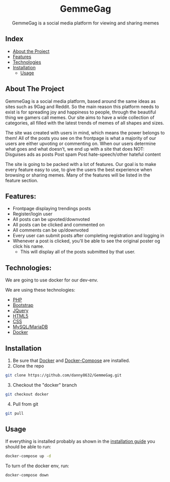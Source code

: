 <p align="center">
  <h1 align="center">GemmeGag</h1>

  <p align="center">GemmeGag is a social media platform for viewing and sharing memes</p>
</p>

## Index

* [About the Project](#about-the-project)
* [Features](#features)
* [Technologies](#technologies)
* [Installation](#installation)
    * [Usage](#usage)


## About The Project

GemmeGag is a social media platform, based around the same ideas as sites such as 9Gag and Reddit. So the main reason this platform needs to exist is for spreading joy and happiness to people, through the beautiful thing we gamers call memes.
Our site aims to have a wide collection of categories, all filled with the latest trends of memes of all shapes and sizes.

The site was created with users in mind, which means the power belongs to them! All of the posts you see on the frontpage is what a majority of our users are either upvoting or commenting on. When our users determine what goes and what doesn’t, we end up with a site that does NOT:
Disguises ads as posts
Post spam
Post hate-speech/other hateful content

The site is going to be packed with a lot of features. Our goal is to make every feature easy to use, to give the users the best experience when browsing or sharing memes.
Many of the features will be listed in the feature section.



## Features:

- Frontpage displaying trendings posts
- Register/login user
- All posts can be upvoted/downvoted
- All posts can be clicked and commented on
- All comments can be up/downvoted
- Every user can submit posts after completing registration and logging in
- Whenever a post is clicked, you'll be able to see the original poster og click his name.
    - This will display all of the posts submitted by that user.



## Technologies:

We are going to use docker for our dev-env.

We are using these technologies:
- [PHP](https://www.php.net)
- [Bootstrap](https://getbootstrap.com)
- [JQuery](https://jquery.com)
- [HTML5](https://en.wikipedia.org/wiki/HTML5)
- [CSS](https://en.wikipedia.org/wiki/Cascading_Style_Sheets)
- [MySQL/MariaDB](https://www.mysql.com)
- [Docker](https://www.docker.com)


## Installation

1. Be sure that [Docker](https://www.docker.com) and [Docker-Compose](https://docs.docker.com/compose) are installed.
2. Clone the repo
```sh
git clone https://github.com/danny8632/GemmeGag.git
```
3. Checkout the "docker" branch
```sh
git checkout docker
```
4. Pull from git
```sh
git pull
```

## Usage

If everything is installed probably as shown in the [installation guide](#installation) you should be able to run:
```sh
docker-compose up -d
```

To turn of the docker env, run:
```sh
docker-compose down
```

